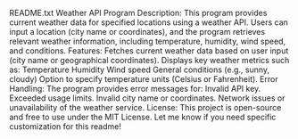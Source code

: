 README.txt
Weather API Program
Description: This program provides current weather data for specified locations using a weather API. Users can input a location (city name or coordinates), and the program retrieves relevant weather information, including temperature, humidity, wind speed, and conditions.
Features:
Fetches current weather data based on user input (city name or geographical coordinates).
Displays key weather metrics such as:
Temperature
Humidity
Wind speed
General conditions (e.g., sunny, cloudy)
Option to specify temperature units (Celsius or Fahrenheit).
Error Handling:
The program provides error messages for:
Invalid API key.
Exceeded usage limits.
Invalid city name or coordinates.
Network issues or unavailability of the weather service.
License:
This project is open-source and free to use under the MIT License.
Let me know if you need specific customization for this readme!






